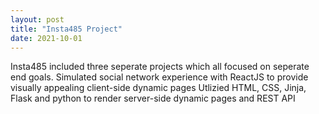 ```yaml
---
layout: post
title: "Insta485 Project"
date: 2021-10-01
---
```

Insta485 included three seperate projects which all focused on seperate end goals.
Simulated social network experience with ReactJS to provide visually appealing client-side dynamic pages
Utlizied HTML, CSS, Jinja, Flask and python to render server-side dynamic pages and REST API
